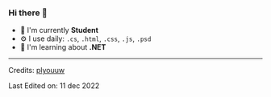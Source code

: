 ### Hi there 👋

- 🏢 I'm currently **Student**
- ⚙️ I use daily: `.cs`, `.html`, `.css`, `.js`, `.psd`
- 🌱 I'm learning about **.NET**

-----
Credits: [plyouuw](https://github.com/plyouuw)

Last Edited on: 11 dec 2022
